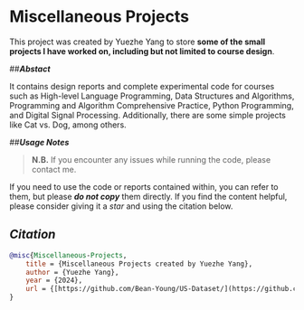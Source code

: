 # Miscellaneous Projects
This project was created by Yuezhe Yang to store **some of the small projects I have worked on, including but not limited to course design**.

##***Abstact***

It contains design reports and complete experimental code for courses such as High-level Language Programming, Data Structures and Algorithms, Programming and Algorithm Comprehensive Practice, Python Programming, and Digital Signal Processing. Additionally, there are some simple projects like Cat vs. Dog, among others.

##***Usage Notes***

>**N.B.** If you encounter any issues while running the code, please contact me.

If you need to use the code or reports contained within, you can refer to them, but please ***do not copy*** them directly. If you find the content helpful, please consider giving it a *star* and using the citation below.

## ***Citation***

``````bibtex
@misc{Miscellaneous-Projects,
	title = {Miscellaneous Projects created by Yuezhe Yang},
	author = {Yuezhe Yang},
	year = {2024},
	url = {[https://github.com/Bean-Young/US-Dataset/](https://github.com/Bean-Young/Miscellaneous-Projects)},
}
